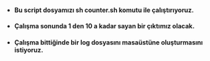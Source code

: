 
- #### Bu script dosyamızı sh counter.sh komutu ile çalıştırıyoruz.
- #### Çalışma sonunda 1 den 10 a kadar sayan bir çıktımız olacak.
- #### Çalışma bittiğinde bir log dosyasını masaüstüne oluşturmasını istiyoruz.

